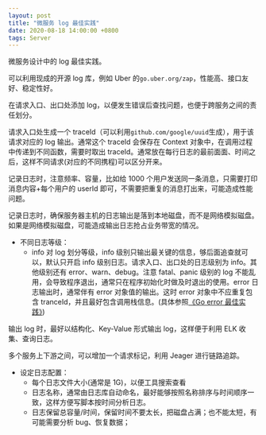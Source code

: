 ```yaml
---
layout: post
title: "微服务 log 最佳实践"
date: 2020-08-18 14:00:00 +0800
tags: Server
---
```


微服务设计中的 log 最佳实践。

可以利用现成的开源 log 库，例如 Uber 的`go.uber.org/zap`，性能高、接口友好、稳定性好。

在请求入口、出口处添加 log，以便发生错误后查找问题，也便于跨服务之间的责任划分。

请求入口处生成一个 traceId（可以利用`github.com/google/uuid`生成），用于该请求对应的 log 输出。通常这个 traceId 会保存在 Context 对象中，在调用过程中传递到不同函数，需要时取出 traceId。通常放在每行日志的最前面面、时间之后，这样不同请求(对应的不同携程)可以区分开来。

记录日志时，注意频率、容量，比如给 1000 个用户发送同一条消息，只需要打印消息内容+每个用户的 userId 即可，不需要把重复的消息打出来，可能造成性能问题。

记录日志时，确保服务器主机的日志输出是落到本地磁盘，而不是网络模拟磁盘。如果是网络模拟磁盘，可能造成输出日志抢占业务带宽的情况。

- 不同日志等级：
  - info 对 log 划分等级，info 级别只输出最关键的信息，够后面追查就可以，默认只开启 info 级别日志。请求入口、出口处的日志级别为 info。其他级别还有 error、warn、debug。注意 fatal、panic 级别的 log 不能乱用，会导致程序退出，通常只在程序初始化时做及时退出的使用。error 日志输出时，通常伴有 error 对象值的输出。这时 error 对象中不应重复包含 tranceId，并且最好包含调用栈信息。(具体参照[《Go error 最佳实践》](/2020/08/18/2020-03-22-Go_error_best_practice.md))

输出 log 时，最好以结构化、Key-Value 形式输出 log，这样便于利用 ELK 收集、查询日志。

多个服务上下游之间，可以增加一个请求标记，利用 Jeager 进行链路追踪。

- 设定日志配置：
  - 每个日志文件大小(通常是 1G)，以便工具搜索查看
  - 日志名称，通常由日志库自动命名，最好能够按照名称排序与时间顺序一致，这样方便写脚本按时间分析日志。
  - 日志保留总容量/时间，保留时间不要太长，把磁盘占满；也不能太短，有可能需要分析 bug、恢复数据；
